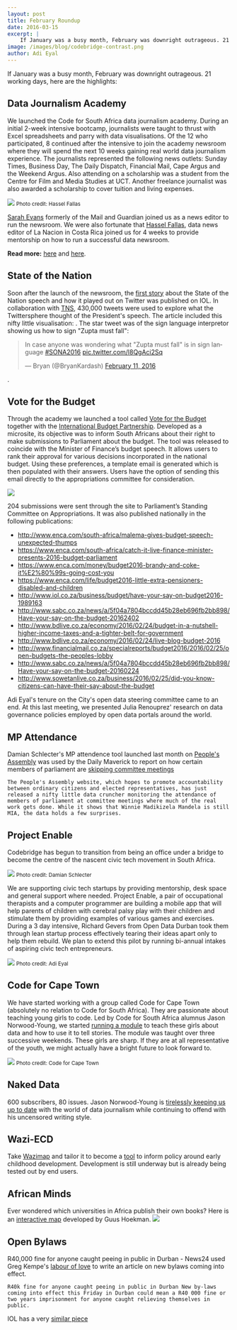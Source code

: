 ```yaml
---
layout: post
title: February Roundup
date: 2016-03-15
excerpt: |
    If January was a busy month, February was downright outrageous. 21 working days, here are the highlights.
image: /images/blog/codebridge-contrast.png
author: Adi Eyal
---
```


If January was a busy month, February was downright outrageous. 21 working days, here are the highlights:

## Data Journalism Academy
We launched the Code for South Africa data journalism academy. During an initial 2-week intensive bootcamp, journalists were taught to thrust with Excel spreadsheets and parry with data visualisations. Of the 12 who participated, 8 continued after the intensive to join the academy newsroom where they will spend the next 10 weeks gaining real world data journalism experience. The journalists represented the following news outlets: Sunday Times, Business Day, The Daily Dispatch, Financial Mail, Cape Argus and the Weekend Argus. Also attending on a scholarship was a student from the Centre for Film and Media Studies at UCT. Another freelance journalist was also awarded a scholarship to cover tuition and living expenses.

<img src="//images/blog/ddj-academy.jpg"/>
<small class="pull-right">Photo credit: Hassel Fallas</small>

[Sarah Evans](https://twitter.com/@sarahpeace6) formerly of the Mail and Guardian joined us as a news editor to run the newsroom. We were also fortunate that [Hassel Fallas](https://twitter.com/@hasselfallas), data news editor of La Nacion in Costa Rica joined us for 4 weeks to provide mentorship on how to run a successful data newsroom. 

<strong>Read more:</strong> [here](http://code4sa.org/2016/02/10/academy-launch.html) and [here](https://ijnet.org/en/blog/new-data-journalism-academy-south-africa-embodies-living-laboratory-training-model).

## State of the Nation
Soon after the launch of the newsroom, the [first story](http://mini.iol.co.za/news/sona-as-it-played-out-on-twitter-1985853) about the State of the Nation speech and how it played out on Twitter was published on IOL. In collaboration with [TNS](http://www.tnsglobal.com), 430,000 tweets were used to explore what the Twittersphere thought of the President's speech. The article included this nifty little visualisation:  <script type="text/javascript" src="https://static.code4sa.org/sona-chord/embed.js"></script>. The star tweet was of the sign language interpretor showing us how to sign "Zupta must fall":

<blockquote class="twitter-tweet" data-lang="en"><p lang="en" dir="ltr">In case anyone was wondering what &quot;Zupta must fall&quot; is in sign language <a href="https://twitter.com/hashtag/SONA2016?src=hash">#SONA2016</a> <a href="https://t.co/l8QgAci2Sq">pic.twitter.com/l8QgAci2Sq</a></p>&mdash; Bryan (@BryanKardash) <a href="https://twitter.com/BryanKardash/status/697852455703470080">February 11, 2016</a></blockquote>
<script async src="//platform.twitter.com/widgets.js" charset="utf-8"></script>.

## Vote for the Budget
Through the academy we launched a tool called [Vote for the Budget](http://www.vote4thebudget.org) together with the [International Budget Partnership](www.internationalbudget.org/). Developed as a microsite, its objective was to inform South Africans about their right to make submissions to Parliament about the budget. The tool was released to coincide with the Minister of Finance’s budget speech. It allows users to rank their approval for various decisions incorporated in the national budget. Using these preferences, a template email is generated which is then populated with their answers. Users have the option of sending this email directly to the appropriations committee for consideration.

<img src="//images/blog/vote-for-the-budget.png">

204 submissions were sent through the site to Parliament’s Standing Committee on Appropriations. It was also published nationally in the following publications:

- <http://www.enca.com/south-africa/malema-gives-budget-speech-unexpected-thumps>
- <https://www.enca.com/south-africa/catch-it-live-finance-minister-presents-2016-budget-parliament>
- <https://www.enca.com/money/budget2016-brandy-and-coke-it%E2%80%99s-going-cost-you>
- <https://www.enca.com/life/budget2016-little-extra-pensioners-disabled-and-children>
- <http://www.iol.co.za/business/budget/have-your-say-on-budget2016-1989163>
- <http://www.sabc.co.za/news/a/5f04a7804bccdd45b28eb696fb2bb898/Have-your-say-on-the-budget-20162402>
- <http://www.bdlive.co.za/economy/2016/02/24/budget-in-a-nutshell-higher-income-taxes-and-a-tighter-belt-for-government>
- <http://www.bdlive.co.za/economy/2016/02/24/live-blog-budget-2016>
- <http://www.financialmail.co.za/specialreports/budget2016/2016/02/25/open-budgets-the-peoples-lobby>
- <http://www.sabc.co.za/news/a/5f04a7804bccdd45b28eb696fb2bb898/Have-your-say-on-the-budget-20160224>
- <http://www.sowetanlive.co.za/business/2016/02/25/did-you-know-citizens-can-have-their-say-about-the-budget>


Adi Eyal's tenure on the City's open data steering committee came to an end. At this last meeting, we presented Julia Renouprez' research on data governance policies employed by open data portals around the world.


## MP Attendance
Damian Schlecter's MP attendence tool launched last month on [People's Assembly](http://pa.org.za) was used by the Daily Maverick to report on how certain members of parliament are [skipping committee meetings](http://www.dailymaverick.co.za/article/2016-02-15-what-have-you-done-for-me-lately-tracking-sa-mps-and-how-hard-they-work-or-not/#.VsQpazZ97dQ)

    The People's Assembly website, which hopes to promote accountability between ordinary citizens and elected representatives, has just released a nifty little data cruncher monitoring the attendance of members of parliament at committee meetings where much of the real work gets done. While it shows that Winnie Madikizela Mandela is still MIA, the data holds a few surprises. 

## Project Enable

Codebridge has begun to transition from being an office under a bridge to become the centre of the nascent civic tech movement in South Africa.

<img src="//images/blog/codebridge-contrast.png"/>
<small class="pull-right">Photo credit: Damian Schlecter</small>

<p>
We are supporting civic tech startups by providing mentorship, desk space and general support where needed. Project Enable, a pair of occupational therapists and a computer programmer are building a mobile app that will help parents of children with cerebral palsy play with their children and stimulate them by providing examples of various games and exercises. During a 3 day intensive, Richard Gevers from Open Data Durban took them through lean startup process effectively tearing their ideas apart only to help them rebuild.  We plan to extend this pilot by running bi-annual intakes of aspiring civic tech entrepreneurs.
</p>
<img src="//images/blog/project-enable.png"/>
<small class="pull-right">Photo credit: Adi Eyal</small>

## Code for Cape Town
We have started working with a group called Code for Cape Town (absolutely no relation to Code for South Africa). They are passionate about teaching young girls to code. Led by Code for South Africa alumnus Jason Norwood-Young, we started [running a module](/2016/03/15/who-runs-the-world-girls.html) to teach these girls about data and how to use it to tell stories. The module was taught over three successive weekends. These girls are sharp. If they are at all representative of the youth, we might actually have a bright future to look forward to.

<img src="//images/blog/code-for-ct.jpg"/>
<small class="pull-right">Photo credit: Code for Cape Town</small>

## Naked Data

600 subscribers, 80 issues. Jason Norwood-Young is [tirelessly keeping us up to date](/newsletter/) with the world of data journalism while continuing to offend with his uncensored writing style.

## Wazi-ECD

Take [Wazimap](http://www.wazimap.co.za) and tailor it to become a [tool](http://wazimap-ecd.code4sa.org/profiles/province-NC-northern-cape/) to inform policy around early childhood development. Development is still underway but is already being tested out by end users.

## African Minds

Ever wondered which universities in Africa publish their own books? Here is an [interactive map](http://www.africanminds.co.za/african-university-presses/) developed by Guus Hoekman.
<img src="//images/blog/universitypresses.png"/>

## Open Bylaws

R40,000 fine for anyone caught peeing in public in Durban - News24 used Greg Kempe's [labour of love](http://www.openbylaws.org.za) to write an article on new bylaws coming into effect. 

    R40k fine for anyone caught peeing in public in Durban New by-laws coming into effect this Friday in Durban could mean a R40 000 fine or two years imprisonment for anyone caught relieving themselves in public.

IOL has a very [similar piece](http://www.iol.co.za/news/south-africa/kwazulu-natal/peeing-in-public-could-cost-you-r40k-1994774)
